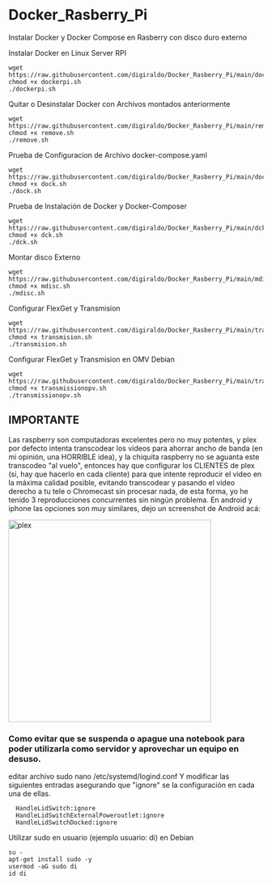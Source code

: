 # Docker_Rasberry_Pi
Instalar Docker y Docker Compose en Rasberry con disco duro externo

Instalar Docker en Linux Server RPI
```
wget https://raw.githubusercontent.com/digiraldo/Docker_Rasberry_Pi/main/dockerpi.sh
chmod +x dockerpi.sh
./dockerpi.sh
```

Quitar o Desinstalar Docker con Archivos montados anteriormente
```
wget https://raw.githubusercontent.com/digiraldo/Docker_Rasberry_Pi/main/remove.sh
chmod +x remove.sh
./remove.sh
```

Prueba de Configuracion de Archivo docker-compose.yaml
```
wget https://raw.githubusercontent.com/digiraldo/Docker_Rasberry_Pi/main/dock.sh
chmod +x dock.sh
./dock.sh
```

Prueba de Instalación de Docker y Docker-Composer
```
wget https://raw.githubusercontent.com/digiraldo/Docker_Rasberry_Pi/main/dck.sh
chmod +x dck.sh
./dck.sh
```

Montar disco Externo
```
wget https://raw.githubusercontent.com/digiraldo/Docker_Rasberry_Pi/main/mdisc.sh
chmod +x mdisc.sh
./mdisc.sh
```

Configurar FlexGet y Transmision
```
wget https://raw.githubusercontent.com/digiraldo/Docker_Rasberry_Pi/main/transmision.sh
chmod +x transmision.sh
./transmision.sh
```

Configurar FlexGet y Transmision en OMV Debian
```
wget https://raw.githubusercontent.com/digiraldo/Docker_Rasberry_Pi/main/transmissionopv.sh
chmod +x transmissionopv.sh
./transmissionopv.sh
```

## IMPORTANTE

Las raspberry son computadoras excelentes pero no muy potentes, y plex por defecto intenta transcodear los videos para ahorrar ancho de banda (en mi opinión, una HORRIBLE idea), y la chiquita raspberry no se aguanta este transcodeo "al vuelo", entonces hay que configurar los CLIENTES de plex (si, hay que hacerlo en cada cliente) para que intente reproducir el video en la máxima calidad posible, evitando transcodear y pasando el video derecho a tu tele o Chromecast sin procesar nada, de esta forma, yo he tenido 3 reproducciones concurrentes sin ningún problema. En android y iphone las opciones son muy similares, dejo un screenshot de Android acá:

<img src="https://i.imgur.com/F3kZ9Vh.png" alt="plex" width="400"/>




### Como evitar que se suspenda o apague una notebook para poder utilizarla como servidor y aprovechar un equipo en desuso. 

editar archivo sudo nano /etc/systemd/logind.conf
Y modificar las siguientes entradas asegurando que "ignore" se la configuración en cada una de ellas. 

```
  HandleLidSwitch:ignore
  HandleLidSwitchExternalPoweroutlet:ignore
  HandleLidSwitchDocked:ignore
```


Utilizar sudo en usuario (ejemplo usuario: di) en Debian 

```
su -
apt-get install sudo -y
usermod -aG sudo di
id di
```